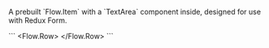 A prebuilt \`Flow.Item\` with a \`TextArea\` component inside, designed for use with Redux Form.

\`\`\`
<Flow.Row>
  <Field
    component={Flow.fields.TextArea}
    name="foo"
    label="Type a story here"
  />
</Flow.Row>
\`\`\`
